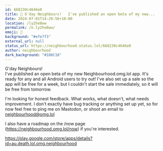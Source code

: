 ```yaml
---
id: 668230c4646e0
title: 📱 G'day Neighbours!   I've published an open beta of my new...
date: 2024-07-01T14:29:56+10:00
location: /ly2he8ww
permalink: /n.ly2he8ww/
emoji: 📱
background: "#efe7f3"
external_url: null
status_url: https://neighbourhood.status.lol/668230c4646e0
author: neighbourhood
dark_background: "#180C18"
---
```


G'day Neighbours!  
I've published an open beta of my new Neighbourhood.omg.lol app. It's ready for any and all Android users to try out!
I've also set up a sale so the app will be free for a week, but I couldn't start the sale immediately, so it will be free from tomorrow.

I'm looking for honest feedback. What works, what doesn't, what needs improvement. I don't exactly have bug tracking or anything set up yet, so for now feel free to ping me on Mastodon, or shoot an email to neighbourhood@omg.lol

I also have a roadmap on the /now page (https://neighbourhood.omg.lol/now) if you're interested.

https://play.google.com/store/apps/details?id=au.death.lol.omg.neighbourhood
